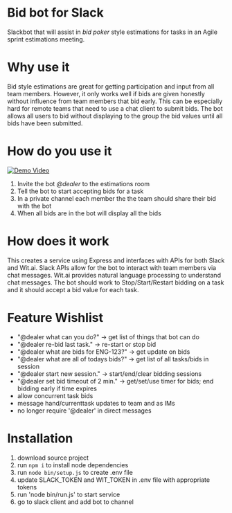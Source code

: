 # Bid bot for Slack
Slackbot that will assist in _bid poker_ style estimations for tasks in an Agile sprint estimations meeting.

# Why use it
Bid style estimations are great for getting participation and input from all team members. However, it only works well if bids are given honestly without influence from team members that bid early. This can be especially hard for remote teams that need to use a chat client to submit bids. The bot allows all users to bid without displaying to the group the bid values until all bids have been submitted.

# How do you use it

[![Demo Video](https://i.imgur.com/tde01YD.jpg)](http://www.youtube.com/watch?v=nkNcH0NL2co "Demo Video")

1. Invite the bot _@dealer_ to the estimations room
2. Tell the bot to start accepting bids for a task
3. In a private channel each member the the team should share their bid with the bot
4. When all bids are in the bot will display all the bids

# How does it work
This creates a service using Express and interfaces with APIs for both Slack and Wit.ai. Slack APIs allow for the bot to interact with team members via chat messages. Wit.ai provides natural language processing to understand chat messages. The bot should work to Stop/Start/Restart bidding on a task and it should accept a bid value for each task.

# Feature Wishlist
* "@dealer what can you do?" -> get list of things that bot can do
* "@dealer re-bid last task." -> re-start or stop bid
* "@dealer what are bids for ENG-123?" -> get update on bids
* "@dealer what are all of todays bids?" -> get list of all tasks/bids in session
* "@dealer start new session." -> start/end/clear bidding sessions
* "@dealer set bid timeout of 2 min." -> get/set/use timer for bids; end bidding early if time expires
* allow concurrent task bids
* message hand/currenttask updates to team and as IMs
* no longer require '@dealer' in direct messages

# Installation
1. download source project
2. run `npm i` to install node dependencies
3. run `node bin/setup.js` to create .env file
4. update SLACK_TOKEN and WIT_TOKEN in .env file with appropriate tokens
5. run 'node bin/run.js' to start service
6. go to slack client and add bot to channel

